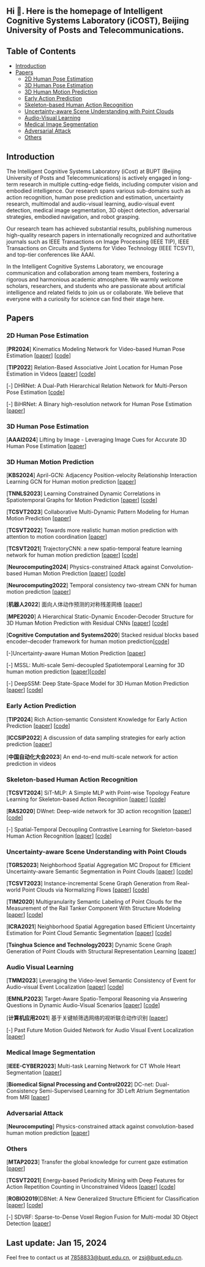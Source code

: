 ## Hi 👋. Here is the homepage of Intelligent Cognitive Systems Laboratory (iCOST), Beijing University of Posts and Telecommunications.

<!--

**Here are some ideas to get you started:**

🙋‍♀️ A short introduction - what is your organization all about?
🌈 Contribution guidelines - how can the community get involved?
👩‍💻 Useful resources - where can the community find your docs? Is there anything else the community should know?
🍿 Fun facts - what does your team eat for breakfast?
🧙 Remember, you can do mighty things with the power of [Markdown](https://docs.github.com/github/writing-on-github/getting-started-with-writing-and-formatting-on-github/basic-writing-and-formatting-syntax)
-->

## Table of Contents

- [Introduction](#introduction)
- [Papers](#papers)
  - [2D Human Pose Estimation](#2d-human-pose-estimation)
  - [3D Human Pose Estimation](#3d-human-pose-estimation)
  - [3D Human Motion Prediction](#3d-human-motion-prediction)
  - [Early Action Prediction](#early-action-prediction)
  - [Skeleton-based Human Action Recognition](#skeleton-based-human-action-recognition)
  - [Uncertainty-aware Scene Understanding with Point Clouds](#uncertainty-aware-scene-understanding-with-point-clouds)
  - [Audio-Visual Learning](#audio-visual-learning)
  - [Medical Image Segmentation](#medical-image-segmentation)
  - [Adversarial Attack](#adversarial-attack)
  - [Others](#others)

## Introduction

The Intelligent Cognitive Systems Laboratory (iCost) at BUPT (Beijing University of Posts and Telecommunications) is actively engaged in long-term research in multiple cutting-edge fields, including computer vision and embodied intelligence. Our research spans various sub-domains such as action recognition, human pose prediction and estimation, uncertainty research, multimodal and audio-visual learning, audio-visual event detection, medical image segmentation, 3D object detection, adversarial strategies, embodied navigation, and robot grasping.

Our research team has achieved substantial results, publishing numerous high-quality research papers in internationally recognized and authoritative journals such as IEEE Transactions on Image Processing (IEEE TIP), IEEE Transactions on Circuits and Systems for Video Technology (IEEE TCSVT), and top-tier conferences like AAAI.

In the Intelligent Cognitive Systems Laboratory, we encourage communication and collaboration among team members, fostering a rigorous and harmonious academic atmosphere. We warmly welcome scholars, researchers, and students who are passionate about artificial intelligence and related fields to join us or collaborate. We believe that everyone with a curiosity for science can find their stage here.

## Papers

### 2D Human Pose Estimation

[**PR2024**] Kinematics Modeling Network for Video-based Human Pose Estimation [[paper](https://arxiv.org/pdf/2207.10971.pdf)] [[code](https://github.com/YHDang/KIMNet)]

[**TIP2022**] Relation-Based Associative Joint Location for Human Pose Estimation in Videos [[paper](https://ieeexplore.ieee.org/document/9786543)] [[code](https://github.com/YHDang/pose-estimation)]

[-] DHRNet: A Dual-Path Hierarchical Relation Network for Multi-Person Pose Estimation [[code](https://github.com/YHDang/DHRNet)]

[-] BiHRNet: A Binary high-resolution network for Human Pose Estimation [[paper](https://arxiv.org/abs/2311.10296)]

### 3D Human Pose Estimation

[**AAAI2024**] Lifting by Image - Leveraging Image Cues for Accurate 3D Human Pose Estimation [[paper](https://arxiv.org/abs/2312.15636)]

### 3D Human Motion Prediction

[**KBS2024**] April-GCN: Adjacency Position-velocity Relationship Interaction Learning GCN for Human motion prediction [[paper](https://authors.elsevier.com/sd/article/S0950-7051(24)00248-X)] 

[**TNNLS2023**] Learning Constrained Dynamic Correlations in Spatiotemporal Graphs for Motion Prediction [[paper](https://ieeexplore.ieee.org/abstract/document/10138910)] [[code](https://github.com/Jaakk0F/DSTD-GCN)]

[**TCSVT2023**] Collaborative Multi-Dynamic Pattern Modeling for Human Motion Prediction [[paper](https://ieeexplore.ieee.org/abstract/document/10025861)]

[**TCSVT2022**] Towards more realistic human motion prediction with attention to motion coordination [[paper](https://ieeexplore.ieee.org/abstract/document/9745623/)]

[**TCSVT2021**] TrajectoryCNN: a new spatio-temporal feature learning network for human motion prediction [[paper](https://ieeexplore.ieee.org/document/9186039)] [[code](https://github.com/lily2lab/TrajectoryCNN)]

[**Neurocomputing2024**] Physics-constrained Attack against Convolution-based Human Motion Prediction [[paper](https://arxiv.org/abs/2306.11990)] [[code](https://github.com/ChengxuDuan/advHMP)]

[**Neurocomputing2022**] Temporal consistency two-stream CNN for human motion prediction [[paper](https://www.sciencedirect.com/science/article/abs/pii/S0925231221014892?via%3Dihub)]

[**机器人2022**] 面向人体动作预测的对称残差网络 [[paper](https://robot.sia.cn/cn/article/doi/10.13973/j.cnki.robot.210188#:~:text=%E6%91%98%E8%A6%81%3A%20%E4%B8%BA%E4%BA%86%E7%A0%94%E7%A9%B6%E4%B8%8D%E5%90%8C%E6%AE%8B%E5%B7%AE%E8%BF%9E%E6%8E%A5%E6%96%B9%E5%BC%8F%E5%AF%B9%E4%BA%BA%E4%BD%93%E5%8A%A8%E4%BD%9C%E9%A2%84%E6%B5%8B%E5%8D%B7%E7%A7%AF%E7%A5%9E%E7%BB%8F%E7%BD%91%E7%BB%9C%E7%9A%84%E5%BD%B1%E5%93%8D%EF%BC%8C%E6%8E%A2%E8%AE%A8%E4%BA%86%E5%9C%A8%E4%BF%9D%E6%8C%81%E7%BD%91%E7%BB%9C%E6%B7%B1%E5%BA%A6%E4%B8%80%E5%AE%9A%E7%9A%84%E6%83%85%E5%86%B5%E4%B8%8B%EF%BC%8C%E5%A6%82%E4%BD%95%E5%88%A9%E7%94%A8%E6%AE%8B%E5%B7%AE%E8%BF%9E%E6%8E%A5%E6%9E%84%E6%88%90%E4%B8%80%E4%B8%AA%E9%AB%98%E6%95%88%E6%8D%95%E6%8D%89%E4%BA%BA%E4%BD%93%E5%8A%A8%E4%BD%9C%E7%89%B9%E5%BE%81%E7%9A%84%E9%A2%84%E6%B5%8B%E6%A8%A1%E5%9E%8B%E3%80%82%20%E9%80%9A%E8%BF%87%E8%A7%82%E5%AF%9F%E4%BA%BA%E4%BD%93%E9%AA%A8%E9%AA%BC%E5%85%B3%E8%8A%82%E7%82%B9%E6%8E%92%E5%88%97%E6%96%B9%E5%BC%8F%EF%BC%8C%E6%8F%90%E5%87%BA%E4%B8%80%E7%A7%8D%E9%80%82%E7%94%A8%E4%BA%8E%E4%BA%BA%E4%BD%93%E9%AA%A8%E9%AA%BC%E5%85%B3%E8%8A%82%E7%82%B9%E9%A2%84%E6%B5%8B%E7%9A%84%E5%AF%B9%E7%A7%B0%E6%AE%8B%E5%B7%AE%E8%BF%9E%E6%8E%A5%E6%96%B9%E6%B3%95%EF%BC%8C%E5%B9%B6%E5%9F%BA%E4%BA%8E%E8%AF%A5%E6%96%B9%E6%B3%95%E8%AE%BE%E8%AE%A1%E4%BA%86%E5%AF%B9%E7%A7%B0%E6%AE%8B%E5%B7%AE%E5%9D%97,%28symmetric%20residual%20block%EF%BC%8CSRB%29%E3%80%82)]

[**MPE2020**] A Hierarchical Static-Dynamic Encoder-Decoder Structure for 3D Human Motion Prediction with Residual CNNs [[paper](https://www.hindawi.com/journals/mpe/2020/7064910/)] [[code](https://github.com/liujin0/SDnet)]

[**Cognitive Computation and Systems2020**] Stacked residual blocks based encoder–decoder framework for human motion prediction[[code](https://github.com/lily2lab/residual_prediction_network)]

[-]Uncertainty-aware Human Motion Prediction [[paper](https://scholar.google.com/scholar?oi=bibs&cluster=11543079145147482533&btnI=1&hl=en)]

[-] MSSL: Multi-scale Semi-decoupled Spatiotemporal Learning for 3D human motion prediction [[paper](https://arxiv.org/abs/2010.05133)][[code](https://github.com/lily2lab/MSSL)]

[-] DeepSSM: Deep State-Space Model for 3D Human Motion Prediction [[paper](https://arxiv.org/abs/2005.12155)] [[code](https://github.com/lily2lab/DeepSSM)]


### Early Action Prediction
[**TIP2024**] Rich Action-semantic Consistent Knowledge for Early Action Prediction [[paper](https://www.semanticscholar.org/reader/7ec7b4929c73ade2c926b65e88bdefaa03148115)] [[code](https://github.com/lily2lab/RACK)]

[**ICCSIP2022**] A discussion of data sampling strategies for early action prediction [[paper](https://link.springer.com/chapter/10.1007/978-981-16-9247-5_24)]

[**中国自动化大会2023**] An end-to-end multi-scale network for action prediction in videos

### Skeleton-based Human Action Recognition

[**TCSVT2024**] SiT-MLP: A Simple MLP with Point-wise Topology Feature Learning for Skeleton-based Action Recognition [[paper](https://ieeexplore.ieee.org/document/10495051)] [[code](https://github.com/BUPTSJZhang/SiT-MLP)]

[**RAS2020**] DWnet: Deep-wide network for 3D action recognition [[paper](https://www.sciencedirect.com/science/article/abs/pii/S0921889019308176)] [[code](https://github.com/YHDang/DWnet)]

[-] Spatial-Temporal Decoupling Contrastive Learning for Skeleton-based Human Action Recognition [[paper](https://arxiv.org/abs/2312.15144)] [[code](https://github.com/BUPTSJZhang/STD-CL)]

### Uncertainty-aware Scene Understanding with Point Clouds

[**TGRS2023**] Neighborhood Spatial Aggregation MC Dropout for Efficient Uncertainty-aware Semantic Segmentation in Point Clouds [[paper](https://ieeexplore.ieee.org/document/10247069/)] [[code](https://github.com/chaoqi7/Uncertainty_Estimation_PCSS)]

[**TCSVT2023**] Instance-incremental Scene Graph Generation from Real-world Point Clouds via Normalizing Flows [[paper](https://ieeexplore.ieee.org/document/10164228/)] [[code](https://github.com/chaoqi7/GPL3D)]

[**TIM2020**] Multigranularity Semantic Labeling of Point Clouds for the Measurement of the Rail Tanker Component With Structure Modeling [[paper](https://ieeexplore.ieee.org/document/9207911/)] [[code](https://github.com/chaoqi7/Multi-granularity-Semantic-Labeling-with-Structure-Modeling-TIM)]

[**ICRA2021**] Neighborhood Spatial Aggregation based Efficient Uncertainty Estimation for Point Cloud Semantic Segmentation  [[paper](https://ieeexplore.ieee.org/document/9560972/)] [[code](https://github.com/chaoqi7/Uncertainty_Estimation_PCSS)]

[**Tsinghua Science and Technology2023**] Dynamic Scene Graph Generation of Point Clouds with Structural Representation Learning [[paper](https://ieeexplore.ieee.org/document/10225283/)]

### Audio Visual Learning

[**TMM2023**] Leveraging the Video-level Semantic Consistency of Event for Audio-visual Event Localization [[paper](https://ieeexplore.ieee.org/abstract/document/10286391)] [[code](https://github.com/Bravo5542/VSCG)]

[**EMNLP2023**] Target-Aware Spatio-Temporal Reasoning via Answering Questions in Dynamic Audio-Visual Scenarios [[paper](https://aclanthology.org/2023.findings-emnlp.630/)] [[code](https://github.com/Bravo5542/TJSTG)]

[**计算机应用2021**] 基于关键帧筛选网络的视听联合动作识别 [[paper](http://www.joca.cn/CN/10.11772/j.issn.1001-9081.2021060995)]

[-] Past Future Motion Guided Network for Audio Visual Event Localization [[paper](https://arxiv.org/abs/2205.03802v1)]

### Medical Image Segmentation
[**IEEE-CYBER2023**] Multi-task Learning Network for CT Whole Heart Segmentation [[paper](https://ieeexplore.ieee.org/document/10256432)]

[**Biomedical Signal Processing and Control2022**] DC-net: Dual-Consistency Semi-Supervised Learning for 3D Left Atrium Segmentation from MRI [[paper](https://www.sciencedirect.com/science/article/abs/pii/S1746809422003858)]

### Adversarial Attack

[**Neurocomputing**] Physics-constrained attack against convolution-based human motion prediction [[paper](https://www.sciencedirect.com/science/article/pii/S0925231224000432?via%3Dihub)]

### Others
[**MTAP2023**] Transfer the global knowledge for current gaze estimation [[paper](https://link.springer.com/article/10.1007/s11042-023-17484-2)]

[**TCSVT2021**] Energy-based Periodicity Mining with Deep Features for Action Repetition Counting in Unconstrained Videos [[paper](https://ieeexplore.ieee.org/document/9339959)] [[code](https://github.com/BUPT-COST-lab/ActionCounting)]

[**ROBIO2019**]DBNet: A New Generalized Structure Efficient for Classification [[paper](https://ieeexplore.ieee.org/abstract/document/8961680/)] [[code](https://github.com/YHDang/DBNet)]

[-] SDVRF: Sparse-to-Dense Voxel Region Fusion for Multi-modal 3D Object Detection [[paper](https://arxiv.org/abs/2304.08304)]

## Last update: Jan 15, 2024

Feel free to contact us at 7858833@bupt.edu.cn, or zsj@bupt.edu.cn.

